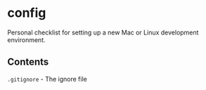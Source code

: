 # config
 Personal checklist for setting up a new Mac or Linux development environment.

## Contents

`.gitignore` - The ignore file
